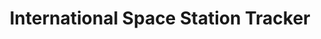---
weight: 1
draft: false
PublishDate: 2019-02-07
thumbnail: "/images/project_01/iss_thumbnail.jpg"
# Hero
title: "International Space Station Tracker"
description: "Building NASA’s real-time tracker of the International Space Station (ISS)"
typeOf: "Web App"
mockup: "/images/project_01/iss_desktop.png"
liveLink: "https://quizzical-banach-a9d590.netlify.com/"
# brief
brief:
    overview: "An Industry leader and innovator"
    background: "The International Space Station (ISS) is a multi-nation construction project that is the largest single structure humans ever put into space. Its main construction was completed between 1998 and 2011, although the station continually evolves to include new missions and experiments. It has been continuously occupied since Nov. 2, 2000."
technologies: [JS, HTML, CSS/ SASS]
thingsLearned: [API Intergration, Async-await function, HTML Data-themes]
codebase: "https://github.com/tyler-morales/textAdventure"
# Situation
situation: "We need an interactive and real-time view of the ISS with a modern design"
# Solution
solution:
    title: "Translating Data Into a Readable, Digestible & Beautiful Application"
    body: "The International Space Station (ISS) is a multi-nation construction project that is the largest single structure humans ever put into space. Its main construction was completed between 1998 and 2011, although the station continually evolves to include new missions and experiments. It has been continuously occupied since Nov. 2, 2000."
# Scope
scope:
    discovery: [Workshop, Research, Concepts, Competive Review, Project Planning]
    strategy: [Information Architecture, Interaction Design, Brand Personalization]
    design: [Art Direction, UI Design, Visual Moodboards, Wireframes/ Mockup]
    development: [Frontend Development, Accessibility Standards, Current Technologies/ processes]
# The Process
process:
    step1: "Taking what I learned for our discussion, we were able to quickly realize how their three main pain points could be broken down and solved. Below I list three solutions/ features to their current problems and future goals for the ISS Tracker"
    step2: "Only when I have fully researched both into the visual aesthetics and competition, can I begin to set pencil to paper and start the design process."
    step3: "One of the most important pieces in creating a great product is how the user interacts with it. Because of this, every element, color and overall strategy is meticulously designed to help guide the user. In addition, the overall structure and layout is created in this step. This phase will pave the path for the rest of the project development and will be continually updated and referenced."
    step4: "It is finally time to begin how the product will visually look. This step can only be well done given the time and dedication to the previous steps. Without proper strategy, a visual interface lacks the effectiveness to compel users to continue using the product."
    step5: "One of the most important pieces in creating a great product is how the user interacts with it. Because of this, every element, color and overall strategy is meticulously designed to help guide the user. In addition, the overall structure and layout is created in this step. This phase will pave the path for the rest of the project development and will be continually updated and referenced."
# 01
goals: [Too much complexity, Increase number of users, Match design aesthetic of similar leading companies¹]
goalsFootnote: "¹SpaceX, Boeing, Lockheed Martin"
solutions: [Translate data into size-able/ readable chunks, Implement a SEO strategy, Use design best practices & systems]
# 02
moodboard: [Sleek, Modern, Professional, Strong]
competition: 
    one: "While ISS Tracker does have an array of data points and figures, it lack a clean and modern asthetic that is what is expected with the websites of today."
    two: "Visually, this tracker lacks in a modern style, however it does display a unique viewing of the globe that others have not included."
# 03
infoArc: "The aggregation of the many types and amount ofdata received from the ISS can be overwhelming tothose who are not in the field of astronomy.Information architecture gather all of the data–measurements, figures, facts etc., distills and/ orgroups them into similar groups. Then, it is possible tosee relationships and patterns."
interaction: "Given the groupings of information for the IA stage,the interaction design stage tries to make sense ofthose groups by searching for otherwise hiddenpatterns. When these patterns are uncovered, it is then easier to connect the dots between the originaldata/ information set. As a result, no longer is the userleft to understand the copious amounts of unfilteredinformation. The most important information isdisplayed beautifully & logically."
# 04
# Design system
designSystem:
    graphic: /images/project_01/iss_graphic.png
# 05
# Features & Methodologies
features:
- title: Flexbox CSS Grid
  description: 
  - title: Flexbox & CSS grid made ispossible and simple to make aresponsive web app, adjusting font,size and elements accordingly
- title: API Intergration
  description: 
  - title: Using the latest ES6 features, thefetch API was a perfect use case forgrabbing data for a ISS data trackerAPI
- title: SASS
  description: 
  - title: I implemented a six system filestructure to organize my SASS files.This made it simple to reference andcreate module CSS
- title: Modular JS
  description: 
  - title: JS played a major role in thisproject. I made three files:functions.js, app.js & api.js. Thesemade it easy to debug and add anyfurther functionality 
- title: Accessibility 
  description: 
  - title: The entirety of the web app can beinterfaced through tabbing. Also, allcolors are AAA compliant andsemantic html makes it simple forscreen readers to process.
- title: Netlify
  description: 
  - title: Hosting couldn’t be any easier with Netlify. The simple integrationbetween Netlify and GitHub isunmatched to host SPA’s
# Results
results:
    image: /images/project_01/iss_composite.png
---